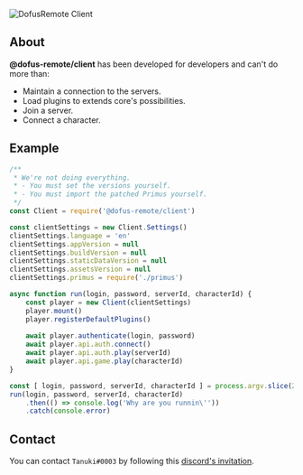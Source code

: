 ![DofusRemote Client](https://image.noelshack.com/fichiers/2019/27/7/1562494550-capture-d-ecran-2019-07-07-a-12-14-36.png)

## About
**@dofus-remote/client** has been developed for developers and can't do more than:
- Maintain a connection to the servers.
- Load plugins to extends core's possibilities.
- Join a server.
- Connect a character.

## Example
```js
/**
 * We're not doing everything.
 * - You must set the versions yourself.
 * - You must import the patched Primus yourself.
 */
const Client = require('@dofus-remote/client')

const clientSettings = new Client.Settings()
clientSettings.language = 'en'
clientSettings.appVersion = null
clientSettings.buildVersion = null
clientSettings.staticDataVersion = null
clientSettings.assetsVersion = null
clientSettings.primus = require('./primus')

async function run(login, password, serverId, characterId) {
    const player = new Client(clientSettings)
    player.mount()
    player.registerDefaultPlugins()
    
    await player.authenticate(login, password)
    await player.api.auth.connect()
    await player.api.auth.play(serverId)
    await player.api.game.play(characterId)
}

const [ login, password, serverId, characterId ] = process.argv.slice(2, 6)
run(login, password, serverId, characterId)
    .then(() => console.log('Why are you runnin\''))
    .catch(console.error)
```

## Contact
You can contact `Tanuki#0003` by following this [discord's invitation](https://discord.gg/Ctg86d4).